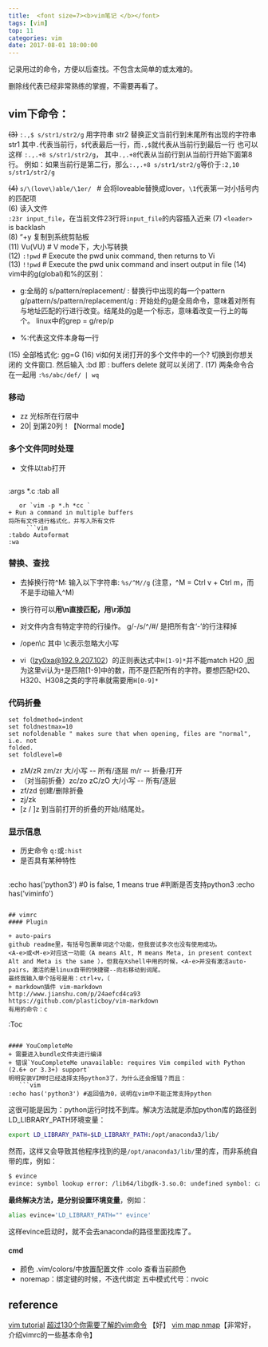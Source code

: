 ```yaml
---
title:  <font size=7><b>vim笔记 </b></font>
tags: [vim]   
top: 11
categories: vim   
date: 2017-08-01 18:00:00
---
```



记录用过的命令，方便以后查找。不包含太简单的或太难的。
<!-- more -->
删除线代表已经非常熟练的掌握，不需要再看了。
## vim下命令： 

~~(3)~~ `:.,$ s/str1/str2/g` 用字符串 str2 替换正文当前行到末尾所有出现的字符串 str1 
其中`.`代表当前行，`$`代表最后一行，而`.,$`就代表从当前行到最后一行
也可以这样 `:.,.+8 s/str1/str2/g`， 其中`.,.+8`代表从当前行到从当前行开始下面第8行。
例如：如果当前行是第二行，那么`:.,.+8 s/str1/str2/g`等价于`:2,10 s/str1/str2/g`

~~(4)~~ ` s/\(love\)able/\1er/  ` # 会将loveable替换成lover，`\1`代表第一对小括号内的匹配项   
(6) 读入文件   
`:23r input_file`，在当前文件23行将`input_file`的内容插入近来
(7) `<leader>` is backlash   
(8) “+y  复制到系统剪贴板   
(11) Vu(VU) # V mode下，大小写转换   
(12) `:!pwd` # Execute the pwd unix command, then returns to Vi   
(13) `!!pwd` # Execute the pwd unix command and insert output in file 
(14) vim中的g(global)和%的区别：   
   + g:全局的
s/pattern/replacement/  : 替换行中出现的每一个pattern
g/pattern/s/pattern/replacement/g : 开始处的g是全局命令，意味着对所有与地址匹配的行进行改变。结尾处的g是一个标志，意味着改变一行上的每个。
   linux中的grep = g/rep/p

   + %:代表这文件本身每一行

(15) 全部格式化: gg=G
(16) vi如何关闭打开的多个文件中的一个?
切换到你想关闭的 文件窗口.
然后输入 :bd
即 : buffers delete
就可以关闭了.
(17) 两条命令合在一起用
`:%s/abc/def/ | wq`
### 移动
+ zz 光标所在行居中
+ 20| 到第20列！【Normal mode】

### 多个文件同时处理
+ 文件以tab打开
   ```language
:args *.c
:tab all
```
   or `vim -p *.h *cc `
+ Run a command in multiple buffers
将所有文件进行格式化，并写入所有文件
     ```vim
:tabdo Autoformat
:wa 
```

### 替换、查找
+ 去掉换行符^M: 输入以下字符串: `%s/^M//g`  (注意，^M = Ctrl v + Ctrl m，而不是手动输入^M)
+ 换行符可以**用\n直接匹配，用\r添加**

+ 对文件内含有特定字符的行操作。
g/-/s/^/#/ 是把所有含‘-’的行注释掉


+ /open\c
    其中 \c表示忽略大小写
+ vi（lzy0xa@192.9.207.102）的正则表达式中`H[1-9]*`并不能match H20 ,因为这里vi认为`*`是匹陪[1-9]中的数，而不是匹配所有的字符。要想匹配H20、H320、H308之类的字符串就需要用`H[0-9]*`

### 代码折叠

   ```vimscript
set foldmethod=indent                                                        
set foldnestmax=10                                                           
set nofoldenable " makes sure that when opening, files are "normal", i.e. not
folded.                                                                      
set foldlevel=0                                                              
```
+ zM/zR zm/zr 
大/小写 -- 所有/逐层 
m/r -- 折叠/打开
+ （对当前折叠）zc/zo zC/zO
大/小写 -- 所有/逐层 
+ zf/zd 创建/删除折叠
+ zj/zk
+ [z / ]z       到当前打开的折叠的开始/结尾处。

### 显示信息
+ 历史命令
`q:`或`:hist`
+ 是否具有某种特性
   ```vim
:echo has('python3') #0 is false, 1 means true #判断是否支持python3
:echo has('viminfo')
```

## vimrc
#### Plugin

+ auto-pairs 
github readme里，有括号包裹单词这个功能，但我尝试多次也没有使用成功。
<A-e>或<M-e>对应这一功能（A means Alt, M means Meta, in present context Alt and Meta is the same ），但我在Xshell中用的时候，<A-e>并没有激活auto-pairs，激活的是linux自带的快捷键--向右移动到词尾。
最终我输入单个括号是用：ctrl+v，（
+ markdown插件 vim-markdown
http://www.jianshu.com/p/24aefcd4ca93
https://github.com/plasticboy/vim-markdown
有用的命令：c
   ```
:Toc
```

#### YouCompleteMe 
+ 需要进入bundle文件夹进行编译
+ 错误`YouCompleteMe unavailable: requires Vim compiled with Python (2.6+ or 3.3+) support`
明明安装VIM时已经选择支持python3了，为什么还会报错？而且：
   ```vim
:echo has('python3') #返回值为0，说明在vim中不能正常支持python
```
   这很可能是因为：python运行时找不到库。解决方法就是添加python库的路径到LD_LIBRARY_PATH环境变量：
   ```bash
export LD_LIBRARY_PATH=$LD_LIBRARY_PATH:/opt/anaconda3/lib/
```
   然而，这样又会导致其他程序找到的是`/opt/anaconda3/lib/`里的库，而非系统自带的库，例如：
   ```bash
$ evince
evince: symbol lookup error: /lib64/libgdk-3.so.0: undefined symbol: cairo_surface_set_device_scale
```
   **最终解决方法，是分别设置环境变量**，例如：
   ```bash
alias evince='LD_LIBRARY_PATH="" evince'
```
   这样evince启动时，就不会去anaconda的路径里面找库了。

#### cmd
+ 颜色
.vim/colors/中放置配置文件
:colo 查看当前颜色
+ noremap：绑定键的时候，不迭代绑定
五中模式代号：nvoic

## reference
[vim tutorial](https://danielmiessler.com/study/vim/#why)
[超过130个你需要了解的vim命令](http://developer.51cto.com/art/201308/406941.htm) 【好】
[vim map nmap](http://www.cnblogs.com/lq0729/archive/2011/12/24/2300189.html)【非常好，介绍vimrc的一些基本命令】

